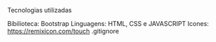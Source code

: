 Tecnologias utilizadas

Bibilioteca: Bootstrap
Linguagens: HTML, CSS e JAVASCRIPT
Icones: https://remixicon.com/touch .gitignore
